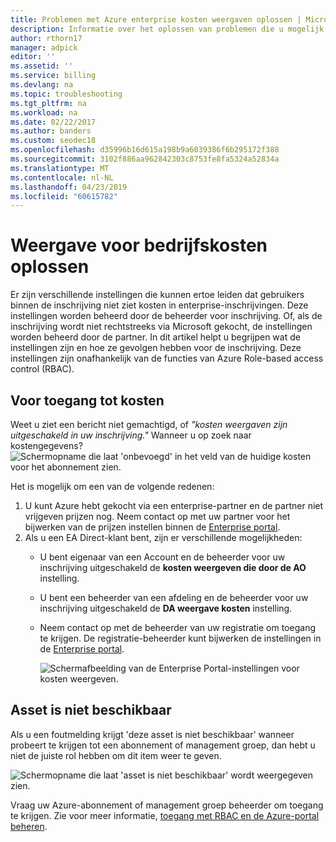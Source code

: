 ```yaml
---
title: Problemen met Azure enterprise kosten weergaven oplossen | Microsoft Docs
description: Informatie over het oplossen van problemen die u mogelijk met organisatie-kosten weergaven in de Azure-portal.
author: rthorn17
manager: adpick
editor: ''
ms.assetid: ''
ms.service: billing
ms.devlang: na
ms.topic: troubleshooting
ms.tgt_pltfrm: na
ms.workload: na
ms.date: 02/22/2017
ms.author: banders
ms.custom: seodec18
ms.openlocfilehash: d35996b16d615a198b9a6039386f6b295172f388
ms.sourcegitcommit: 3102f886aa962842303c8753fe8fa5324a52834a
ms.translationtype: MT
ms.contentlocale: nl-NL
ms.lasthandoff: 04/23/2019
ms.locfileid: "60615782"
---
```

# <a name="troubleshoot-enterprise-cost-views"></a>Weergave voor bedrijfskosten oplossen

Er zijn verschillende instellingen die kunnen ertoe leiden dat gebruikers binnen de inschrijving niet ziet kosten in enterprise-inschrijvingen.  Deze instellingen worden beheerd door de beheerder voor inschrijving. Of, als de inschrijving wordt niet rechtstreeks via Microsoft gekocht, de instellingen worden beheerd door de partner.  In dit artikel helpt u begrijpen wat de instellingen zijn en hoe ze gevolgen hebben voor de inschrijving. Deze instellingen zijn onafhankelijk van de functies van Azure Role-based access control (RBAC).

## <a name="enabling-access-to-costs"></a>Voor toegang tot kosten

Weet u ziet een bericht niet gemachtigd, of *"kosten weergaven zijn uitgeschakeld in uw inschrijving."* Wanneer u op zoek naar kostengegevens?
![Schermopname die laat 'onbevoegd' in het veld van de huidige kosten voor het abonnement zien.](media/billing-enterprise-mgmt-groups/unauthorized.png)

Het is mogelijk om een van de volgende redenen:

1. U kunt Azure hebt gekocht via een enterprise-partner en de partner niet vrijgeven prijzen nog. Neem contact op met uw partner voor het bijwerken van de prijzen instellen binnen de [Enterprise portal](https://ea.azure.com).
2. Als u een EA Direct-klant bent, zijn er verschillende mogelijkheden:
    * U bent eigenaar van een Account en de beheerder voor uw inschrijving uitgeschakeld de **kosten weergeven die door de AO** instelling.  
    * U bent een beheerder van een afdeling en de beheerder voor uw inschrijving uitgeschakeld de **DA weergave kosten** instelling.
    * Neem contact op met de beheerder van uw registratie om toegang te krijgen. De registratie-beheerder kunt bijwerken de instellingen in de [Enterprise portal](https://ea.azure.com/manage/enrollment).

      ![Schermafbeelding van de Enterprise Portal-instellingen voor kosten weergeven.](media/billing-enterprise-mgmt-groups/ea-portal-settings.png)

## <a name="asset-is-unavailable"></a>Asset is niet beschikbaar

Als u een foutmelding krijgt 'deze asset is niet beschikbaar' wanneer probeert te krijgen tot een abonnement of management groep, dan hebt u niet de juiste rol hebben om dit item weer te geven.  

![Schermopname die laat 'asset is niet beschikbaar' wordt weergegeven zien.](media/billing-enterprise-mgmt-groups/asset-not-found.png)

Vraag uw Azure-abonnement of management groep beheerder om toegang te krijgen. Zie voor meer informatie, [toegang met RBAC en de Azure-portal beheren](../role-based-access-control/role-assignments-portal.md).
